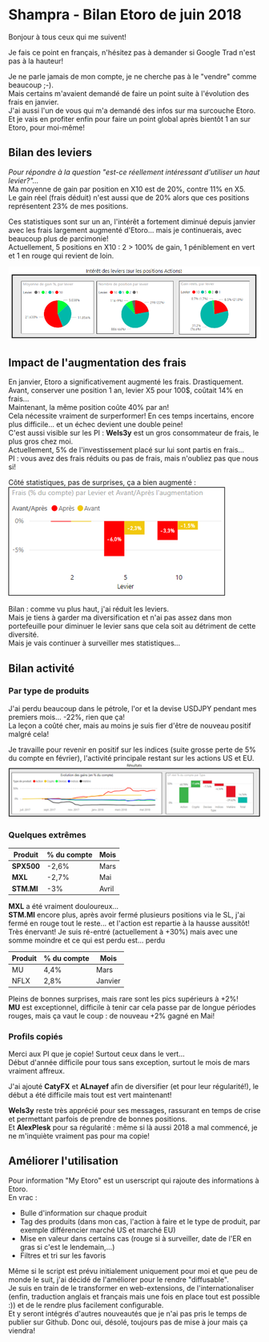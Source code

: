 
# Shampra - Bilan Etoro de juin 2018

Bonjour à tous ceux qui me suivent! 

Je fais ce point en français, n'hésitez pas à demander si Google Trad n'est pas à la hauteur! 

Je ne parle jamais de mon compte, je ne cherche pas à le "vendre" comme beaucoup ;-).   
Mais certains m'avaient demandé de faire un point suite à l'évolution des frais en janvier.  
J'ai aussi l'un de vous qui m'a demandé des infos sur ma surcouche Etoro.  
Et je vais en profiter enfin pour faire un point global après bientôt 1 an sur Etoro, pour  moi-même! 

## Bilan des leviers
_Pour répondre à la question "est-ce réellement intéressant d'utiliser un haut levier?"..._   
Ma moyenne de gain par position en X10 est de 20%, contre 11% en X5.  
Le gain réel (frais déduit) n'est aussi que de 20% alors que ces positions représentent 23% de mes positions.

Ces statistiques sont sur un an, l'intérêt a fortement diminué depuis janvier avec les frais largement augmenté d'Etoro... mais je continuerais, avec beaucoup plus de parcimonie!  
Actuellement, 5 positions en X10 : 2 > 100% de gain, 1 péniblement en vert et 1 en rouge qui revient de loin.

![Stats leviers](etoro_levier.png)


## Impact de l'augmentation des frais

En janvier, Etoro a significativement augmenté les frais. Drastiquement.  
Avant, conserver une position 1 an, levier X5 pour 100\$, coûtait 14\% en frais...  
Maintenant, la même position coûte 40\% par an!  
Cela nécessite vraiment de surperformer! En ces temps incertains, encore plus difficile... et un échec devient une double peine!  
C'est aussi visible sur les PI : **Wels3y** est un gros consommateur de frais, le plus gros chez moi.  
Actuellement, 5% de l'investissement placé sur lui sont partis en frais...  
PI : vous avez des frais réduits ou pas de frais, mais n'oubliez pas que nous si!

Côté statistiques, pas de surprises, ça a bien augmenté :  
![Stats frais](etoro_evol_frais.png)

Bilan : comme vu plus haut, j'ai réduit les leviers.  
Mais je tiens à garder ma diversification et n'ai pas assez dans mon portefeuille pour diminuer le levier sans que cela soit au détriment de cette diversité.  
Mais je vais continuer à surveiller mes statistiques...  

## Bilan activité


### Par type de produits
J'ai perdu beaucoup dans le pétrole, l'or et la devise USDJPY pendant mes premiers mois... -22%, rien que ça!  
La leçon a coûté cher, mais au moins je suis fier d'être de nouveau positif malgré cela!  

Je travaille pour revenir en positif sur les indices (suite grosse perte de 5% du compte en février), l'activité principale restant sur les actions US et EU.  
![Stats compte](etoro_resultat.png)

### Quelques extrêmes
Produit|% du compte|Mois
--|--|--
**SPX500**|-2,6%|Mars 
**MXL**|-2,7%|Mai 
**STM.MI**|-3%|Avril 

**MXL** a été vraiment douloureux...  
**STM.MI** encore plus, après avoir fermé plusieurs positions via le SL, j'ai fermé en rouge tout le reste... et l'action est repartie à la hausse aussitôt! Très énervant! Je suis ré-entré (actuellement à +30%) mais avec une somme moindre et ce qui est perdu est... perdu

|Produit|% du compte|Mois| 
|--|--|--| 
|MU|4,4%|Mars
|NFLX|2,8%|Janvier

Pleins de bonnes surprises, mais rare sont les pics supérieurs à +2%!  
**MU** est exceptionnel, difficile à tenir car cela passe par de longue périodes rouges, mais ça vaut le coup : de nouveau +2% gagné en Mai!



### Profils copiés  
Merci aux PI que je copie! Surtout ceux dans le vert...  
Début d'année difficile pour tous sans exception, surtout le mois de mars vraiment affreux.

J'ai ajouté **CatyFX** et **ALnayef** afin de diversifier (et pour leur régularité!), le début a été difficile mais tout est vert maintenant!

**Wels3y** reste très apprécié pour ses messages, rassurant en temps de crise et permettant parfois de prendre de bonnes positions.  
Et **AlexPlesk** pour sa régularité : même si là aussi 2018 a mal commencé, je ne m'inquiète vraiment pas pour ma copie!


## Améliorer l'utilisation
Pour information "My Etoro" est un userscript qui rajoute des informations à Etoro.  
En vrac :
-   Bulle d'information sur chaque produit
-   Tag des produits (dans mon cas, l'action à faire et le type de produit, par exemple différencier marché US et marché EU)
-   Mise en valeur dans certains cas (rouge si à surveiller, date de l'ER en gras si c'est le lendemain,...)
-   Filtres et tri sur les favoris

Même si le script est prévu initialement uniquement pour moi et que peu de monde le suit, j'ai décidé de l'améliorer pour le rendre "diffusable".  
Je suis en train de le transformer en web-extensions, de l'internationaliser (enfin, traduction anglais et français mais une fois en place tout est possible :)) et de le rendre plus facilement configurable.  
Et y seront intégrés d'autres nouveautés que je n'ai pas pris le temps de publier sur Github. Donc oui, désolé, toujours pas de mise à jour mais ça viendra!
